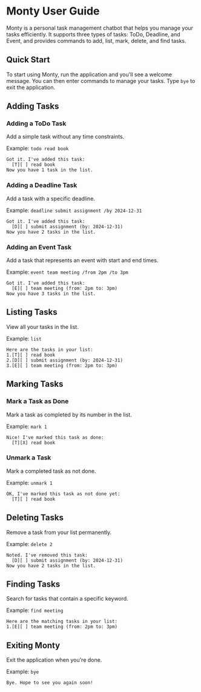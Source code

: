 # Monty User Guide

Monty is a personal task management chatbot that helps you manage your tasks efficiently. It supports three types of tasks: ToDo, Deadline, and Event, and provides commands to add, list, mark, delete, and find tasks.

## Quick Start

To start using Monty, run the application and you'll see a welcome message. You can then enter commands to manage your tasks. Type `bye` to exit the application.

## Adding Tasks

### Adding a ToDo Task

Add a simple task without any time constraints.

Example: `todo read book`

```
Got it. I've added this task:
  [T][ ] read book
Now you have 1 task in the list.
```

### Adding a Deadline Task

Add a task with a specific deadline.

Example: `deadline submit assignment /by 2024-12-31`

```
Got it. I've added this task:
  [D][ ] submit assignment (by: 2024-12-31)
Now you have 2 tasks in the list.
```

### Adding an Event Task

Add a task that represents an event with start and end times.

Example: `event team meeting /from 2pm /to 3pm`

```
Got it. I've added this task:
  [E][ ] team meeting (from: 2pm to: 3pm)
Now you have 3 tasks in the list.
```

## Listing Tasks

View all your tasks in the list.

Example: `list`

```
Here are the tasks in your list:
1.[T][ ] read book
2.[D][ ] submit assignment (by: 2024-12-31)
3.[E][ ] team meeting (from: 2pm to: 3pm)
```

## Marking Tasks

### Mark a Task as Done

Mark a task as completed by its number in the list.

Example: `mark 1`

```
Nice! I've marked this task as done:
  [T][X] read book
```

### Unmark a Task

Mark a completed task as not done.

Example: `unmark 1`

```
OK, I've marked this task as not done yet:
  [T][ ] read book
```

## Deleting Tasks

Remove a task from your list permanently.

Example: `delete 2`

```
Noted. I've removed this task:
  [D][ ] submit assignment (by: 2024-12-31)
Now you have 2 tasks in the list.
```

## Finding Tasks

Search for tasks that contain a specific keyword.

Example: `find meeting`

```
Here are the matching tasks in your list:
1.[E][ ] team meeting (from: 2pm to: 3pm)
```

## Exiting Monty

Exit the application when you're done.

Example: `bye`

```
Bye. Hope to see you again soon!
```